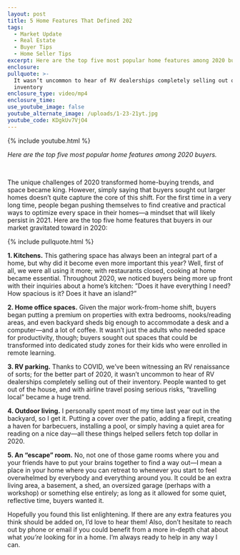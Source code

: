 ```yaml
---
layout: post
title: 5 Home Features That Defined 202
tags:
  - Market Update
  - Real Estate
  - Buyer Tips
  - Home Seller Tips
excerpt: Here are the top five most popular home features among 2020 buyers.
enclosure:
pullquote: >-
  It wasn’t uncommon to hear of RV dealerships completely selling out of their
  inventory
enclosure_type: video/mp4
enclosure_time:
use_youtube_image: false
youtube_alternate_image: /uploads/1-23-21yt.jpg
youtube_code: KDgkUv7VjO4
---
```


{% include youtube.html %}

*Here are the top five most popular home features among 2020 buyers.*

&nbsp;

The unique challenges of 2020 transformed home-buying trends, and space became king. However, simply saying that buyers sought out larger homes doesn’t quite capture the core of this shift. For the first time in a very long time, people began pushing themselves to find creative and practical ways to optimize every space in their homes—a mindset that will likely persist in 2021. Here are the top five home features that buyers in our market gravitated toward in 2020:

{% include pullquote.html %}

**1\. Kitchens.** This gathering space has always been an integral part of a home, but why did it become even more important this year? Well, first of all, we were all using it more; with restaurants closed, cooking at home became essential. Throughout 2020, we noticed buyers being more up front with their inquiries about a home’s kitchen: ”Does it have everything I need? How spacious is it? Does it have an island?”

**2\. Home office spaces.** Given the major work-from-home shift, buyers began putting a premium on properties with extra bedrooms, nooks/reading areas, and even backyard sheds big enough to accommodate a desk and a computer—and a lot of coffee. It wasn’t just the adults who needed space for productivity, though; buyers sought out spaces that could be transformed into dedicated study zones for their kids who were enrolled in remote learning.&nbsp;

**3\. RV parking.** Thanks to COVID, we’ve been witnessing an RV renaissance of sorts; for the better part of 2020, it wasn’t uncommon to hear of RV dealerships completely selling out of their inventory. People wanted to get out of the house, and with airline travel posing serious risks, “travelling local” became a huge trend.&nbsp;

**4\. Outdoor living.** I personally spent most of my time last year out in the backyard, so I get it. Putting a cover over the patio, adding a firepit, creating a haven for barbecuers, installing a pool, or simply having a quiet area for reading on a nice day—all these things helped sellers fetch top dollar in 2020.&nbsp;

**5\. An “escape” room.** No, not one of those game rooms where you and your friends have to put your brains together to find a way out—I mean a place in your home where you can retreat to whenever you start to feel overwhelmed by everybody and everything around you. It could be an extra living area, a basement, a shed, an oversized garage (perhaps with a workshop) or something else entirely; as long as it allowed for some quiet, reflective time, buyers wanted it.&nbsp;

Hopefully you found this list enlightening. If there are any extra features you think should be added on, I’d love to hear them\! Also, don’t hesitate to reach out by phone or email if you could benefit from a more in-depth chat about what *you’re* looking for in a home. I’m always ready to help in any way I can.&nbsp;
